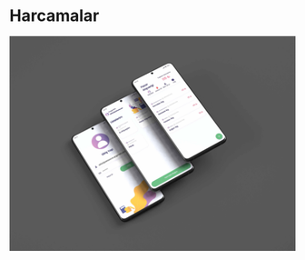 # Harcamalar

!["appSS"](https://github.com/alitalipatasever/Harcamalar/blob/main/Harcamalar/app/src/main/res/drawable/pre_harc.jpg)

